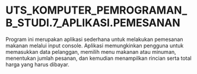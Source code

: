 # UTS_KOMPUTER_PEMROGRAMAN_B_STUDI.7_APLIKASI.PEMESANAN
Program ini merupakan aplikasi sederhana untuk melakukan pemesanan makanan melalui input console. Aplikasi memungkinkan pengguna untuk memasukkan data pelanggan, memilih menu makanan atau minuman, menentukan jumlah pesanan, dan kemudian menampilkan rincian serta total harga yang harus dibayar.
